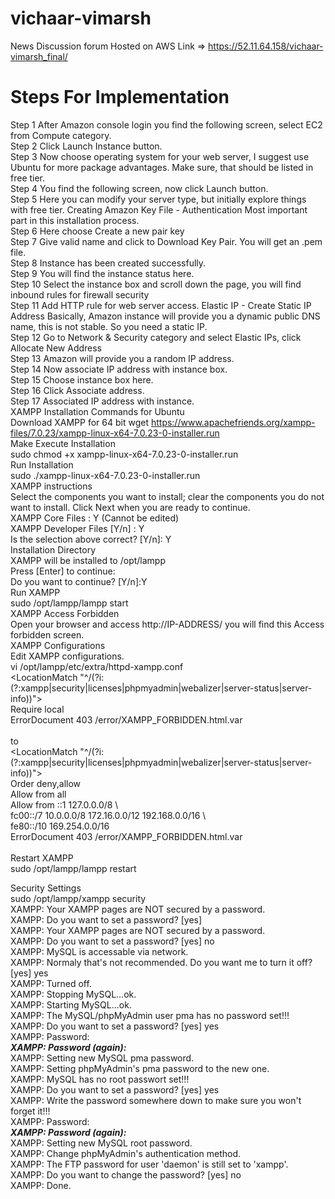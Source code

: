 # vichaar-vimarsh
News Discussion forum 
Hosted on AWS 
Link => https://52.11.64.158/vichaar-vimarsh_final/

# Steps For Implementation
Step 1
After Amazon console login you find the following screen, select EC2 from Compute category. 
<br />
Step 2
Click Launch Instance button.
<br />
Step 3
Now choose operating system for your web server, I suggest use Ubuntu for more package advantages.
Make sure, that should be listed in free tier.
<br />
Step 4
You find the following screen, now click Launch button.
<br />
Step 5
Here you can modify your server type, but initially explore things with free tier.
Creating Amazon Key File - Authentication
Most important part in this installation process.
<br />
Step 6
Here choose Create a new pair key
<br />
Step 7
Give valid name and click to Download Key Pair. You will get an .pem file.
<br />
Step 8
Instance has been created successfully.
<br />
Step 9
You will find the instance status here.
<br />
Step 10
Select the instance box and scroll down the page, you will find inbound rules for firewall security
<br />
Step 11
Add HTTP rule for web server access.
Elastic IP - Create Static IP Address
Basically, Amazon instance will provide you a dynamic public DNS name, this is not stable. So you need
a static IP.
<br />
Step 12
Go to Network & Security category and select Elastic IPs, click Allocate New Address
<br />
Step 13
Amazon will provide you a random IP address.
<br />
Step 14
Now associate IP address with instance box.
<br />
Step 15
Choose instance box here.
<br />
Step 16
Click Associate address.
<br />
Step 17
Associated IP address with instance.
<br />
XAMPP Installation Commands for Ubuntu <br />
Download XAMPP for 64 bit
wget https://www.apachefriends.org/xampp-files/7.0.23/xampp-linux-x64-7.0.23-0-installer.run <br />
Make Execute Installation
<br />
sudo chmod +x xampp-linux-x64-7.0.23-0-installer.run <br />
Run Installation <br />
sudo ./xampp-linux-x64-7.0.23-0-installer.run <br />
XAMPP instructions <br />
Select the components you want to install; clear the components you do not want to install. Click Next when you are
ready to continue. <br />
XAMPP Core Files : Y (Cannot be edited) <br />
XAMPP Developer Files [Y/n] : Y <br />
Is the selection above correct? [Y/n]: Y <br />
Installation Directory <br />
XAMPP will be installed to /opt/lampp <br />
Press [Enter] to continue: <br />
Do you want to continue? [Y/n]:Y <br />
Run XAMPP <br />
sudo /opt/lampp/lampp start <br />
XAMPP Access Forbidden <br />
Open your browser and access http://IP-ADDRESS/ you will find this Access forbidden screen. <br />
XAMPP Configurations <br />
Edit XAMPP configurations. <br />
vi /opt/lampp/etc/extra/httpd-xampp.conf <br />
<LocationMatch "^/(?i:(?:xampp|security|licenses|phpmyadmin|webalizer|server-status|server-info))"> <br />
Require local  <br />
ErrorDocument 403 /error/XAMPP_FORBIDDEN.html.var <br />
</LocationMatch> <br />
to <br />
<LocationMatch "^/(?i:(?:xampp|security|licenses|phpmyadmin|webalizer|server-status|server-info))"> <br />
Order deny,allow <br />
Allow from all <br />
Allow from ::1 127.0.0.0/8 \ <br />
fc00::/7 10.0.0.0/8 172.16.0.0/12 192.168.0.0/16 \ <br />
fe80::/10 169.254.0.0/16 <br />
ErrorDocument 403 /error/XAMPP_FORBIDDEN.html.var <br />
</LocationMatch> <br />
Restart XAMPP <br />
sudo /opt/lampp/lampp restart <br />

Security Settings <br />
sudo /opt/lampp/xampp security <br />
XAMPP: Your XAMPP pages are NOT secured by a password. <br />
XAMPP: Do you want to set a password? [yes] <br />
XAMPP: Your XAMPP pages are NOT secured by a password. <br />
XAMPP: Do you want to set a password? [yes] no <br />
XAMPP: MySQL is accessable via network. <br />
XAMPP: Normaly that's not recommended. Do you want me to turn it off? [yes] yes <br />
XAMPP: Turned off.<br />
XAMPP: Stopping MySQL...ok.<br />
XAMPP: Starting MySQL...ok.<br />
XAMPP: The MySQL/phpMyAdmin user pma has no password set!!!<br />
XAMPP: Do you want to set a password? [yes] yes<br />
XAMPP: Password:*******<br />
XAMPP: Password (again):*******<br />
XAMPP: Setting new MySQL pma password.<br />
XAMPP: Setting phpMyAdmin's pma password to the new one.<br />
XAMPP: MySQL has no root passwort set!!!<br />
XAMPP: Do you want to set a password? [yes] yes<br />
XAMPP: Write the password somewhere down to make sure you won't forget it!!!<br />
XAMPP: Password:*******<br />
XAMPP: Password (again):*******<br />
XAMPP: Setting new MySQL root password.<br />
XAMPP: Change phpMyAdmin's authentication method.<br />
XAMPP: The FTP password for user 'daemon' is still set to 'xampp'.<br />
XAMPP: Do you want to change the password? [yes] no<br />
XAMPP: Done.<br />
